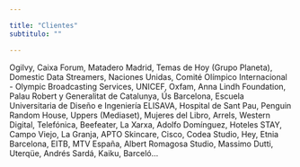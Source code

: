 ```yaml
---

title: "Clientes"
subtitulo: ""

---
```

Ogilvy, Caixa Forum, Matadero Madrid, Temas de Hoy (Grupo Planeta), Domestic Data Streamers, Naciones Unidas, Comité Olímpico Internacional - Olympic Broadcasting Services, UNICEF, Oxfam, Anna Lindh Foundation, Palau Robert y Generalitat de Catalunya, Ús Barcelona, Escuela Universitaria de Diseño e Ingeniería ELISAVA, Hospital de Sant Pau, Penguin Random House, Uppers (Mediaset), Mujeres del Libro, Arrels, Western Digital, Telefónica, Beefeater, La Xarxa, Adolfo Domínguez, Hoteles STAY, Campo Viejo, La Granja, APTO Skincare, Cisco, Codea Studio, Hey, Etnia Barcelona, EITB, MTV España, Albert Romagosa Studio, Massimo Dutti, Uterqüe, Andrés Sardá, Kaiku, Barceló...